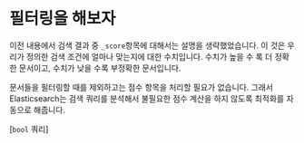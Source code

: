 # 필터링을 해보자
이전 내용에서 검색 결과 중 ```_score```항목에 대해서는 설명을 생략했었습니다. 이 것은 우리가 정의한 검색 조건에 얼마나 맞는지에 대한 수치입니다. 수치가 높을 수 록 더 정확한 문서이고, 수치가 낮을 수록 부정확한 문서입니다.

문서들을 필터링할 때를 제외하고는 점수 항목을 처리할 필요가 없습니다. 그래서 Elasticsearch는 검색 쿼리를 분석해서 불필요한 점수 계산을 하지 않도록 최적화를 자동으로 해줍니다.

[```bool``` 쿼리]